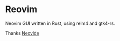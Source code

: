 # Reovim
Neovim GUI written in Rust, using relm4 and gtk4-rs.

Thanks [Neovide](https://github.com/neovide/neovide)
